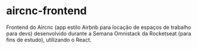 # aircnc-frontend
Frontend do Aircnc (app estilo Airbnb para locação de espaços de trabalho para devs) desenvolvido durante a Semana Omnistack da Rocketseat (para fins de estudo), utilizando o React.
